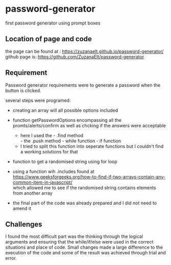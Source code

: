 # password-generator
first password generator using prompt boxes

## Location of page and code
the page can be found at :
https://zuzanaelt.github.io/password-generator/
github page is:
https://github.com/ZuzanaElt/password-generator


## Requirement
Password generator requirements were to generate a password when the button is clicked.

several steps were programed:
- creating an array will all possible options included
- function  getPasswordOptions encompassing all the promts/alerts/confirm as well as chcking if the answers were acceptable
    - here I used the   - .find method    
                        - the .push method
                        - while function
                        - if function
    - I tried to split this function into seperate functions but I couldn't find a working solutions for that
- function to get a randomised string using for loop
- using a function wih .includes found at https://www.geeksforgeeks.org/how-to-find-if-two-arrays-contain-any-common-item-in-javascript/    
        which allowed me to see if the randomised string contains elements from another array

- the final part of the code was already prepared and I did not need to amend it

## Challenges
I found the most difficult part was the thinking through the logical arguments and ensuring that the while/if/else were used in the correct situations and place of code. Small changes made a large difference to the execution of the code and some of the result was achieved through trial and error. 



